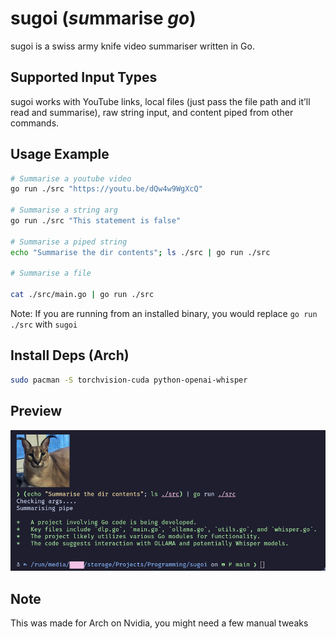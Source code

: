 # sugoi (*su*mmarise *go*)
sugoi is a swiss army knife video summariser written in Go.

## Supported Input Types
sugoi works with YouTube links, local files (just pass the file path and it’ll read and summarise), raw string input, and content piped from other commands.

## Usage Example
```sh
# Summarise a youtube video
go run ./src "https://youtu.be/dQw4w9WgXcQ"

# Summarise a string arg
go run ./src "This statement is false"

# Summarise a piped string
echo "Summarise the dir contents"; ls ./src | go run ./src

# Summarise a file

cat ./src/main.go | go run ./src
```
Note: If you are running from an installed binary, you would replace `go run ./src` with `sugoi`

## Install Deps (Arch)
```sh
sudo pacman -S torchvision-cuda python-openai-whisper
```

## Preview
![image](assets/preview.png)

## Note
This was made for Arch on Nvidia, you might need a few manual tweaks